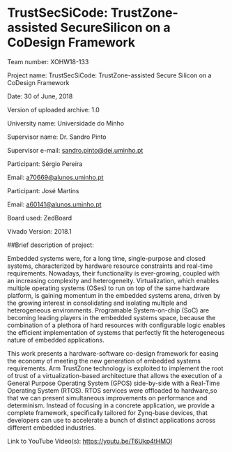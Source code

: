 # TrustSecSiCode: TrustZone-assisted SecureSilicon on a CoDesign Framework

Team number: XOHW18-133

Project name: TrustSecSiCode: TrustZone-assisted Secure Silicon on a CoDesign Framework

Date: 30 of June, 2018

Version of uploaded archive: 1.0

University name: Universidade do Minho

Supervisor name: Dr. Sandro Pinto

Supervisor e-mail: sandro.pinto@dei.uminho.pt

Participant: Sérgio Pereira

Email: a70669@alunos.uminho.pt

Participant: José Martins

Email: a60141@alunos.uminho.pt

Board used: ZedBoard

Vivado Version: 2018.1

##Brief description of project:

Embedded systems were, for a long time, single-purpose and closed systems, characterized by hardware resource constraints and real-time requirements.  Nowadays, their functionality is ever-growing,  coupled with an increasing complexity and heterogeneity. Virtualization, which enables multiple operating systems (OSes) to run on top of the same hardware platform, is gaining momentum in the embedded systems arena, driven by the growing interest in consolidating and isolating multiple and heterogeneous environments.  Programable System-on-chip (SoC) are becoming leading players in the embedded  systems  space,  because  the  combination  of  a  plethora  of  hard  resources  with configurable logic enables the efficient implementation of systems that perfectly fit the heterogeneous nature of embedded applications.

This work presents a hardware-software co-design framework for easing the economy of meeting the new generation of embedded systems requirements. Arm TrustZone technology is exploited to implement the root of trust of a virtualization-based architecture that allows the execution of a General Purpose Operating System (GPOS) side-by-side with a Real-Time Operating System (RTOS). RTOS services were offloaded to hardware,so that we can present simultaneous improvements on performance and determinism. Instead of focusing in a concrete application, we provide a complete framework, specifically tailored for Zynq-base devices,  that developers can use to accelerate a bunch of distinct applications across different embedded industries.

Link to YouTube Video(s): https://youtu.be/T6Ukp4tHMOI
